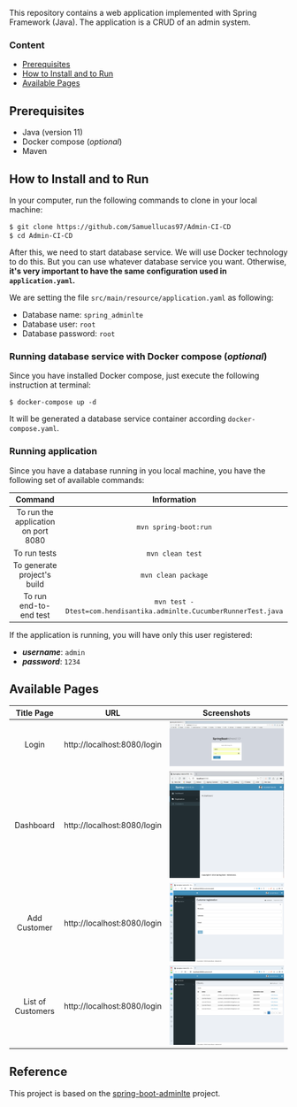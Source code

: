 
This repository contains a web application implemented with Spring Framework (Java). The application is a CRUD of an admin system. 


### Content
- [Prerequisites](#prerequisites)
- [How to Install and to Run](#how-to-install-and-to-run)
- [Available Pages](#available-pages)


## Prerequisites

- Java (version 11)
- Docker compose (_optional_)
- Maven

## How to Install and to Run

In your computer, run the following commands to clone in your local machine:

```
$ git clone https://github.com/Samuellucas97/Admin-CI-CD  
$ cd Admin-CI-CD
```
After this, we need to start database service. We will use Docker technology to do this. But you can use whatever database service you want.
Otherwise, **it's very important to have the same configuration used in `application.yaml`.**

We are setting the file `src/main/resource/application.yaml` as following:

- Database name: `spring_adminlte`
- Database user: `root`
- Database password: `root`

### Running database service with Docker compose (_optional_)

Since you have installed Docker compose, just execute the following instruction at terminal:

```
$ docker-compose up -d
```

It will be generated a database service container according `docker-compose.yaml`.



### Running application

Since you have a database running in you local machine, you have the following set of available commands:

|                Command               |              Information             |
|:------------------------------------:|:------------------------------------:|
| To run the application  on port 8080 |          `mvn spring-boot:run`         |
|           To run tests          |     `mvn clean test`    |
|      To generate project's build     |    `mvn clean package`    |
|  To run end-to-end test | `mvn test -Dtest=com.hendisantika.adminlte.CucumberRunnerTest.java`

If the application is running, you will have only this user registered:

- ***username***: `admin`
- ***password***: `1234`

## Available Pages

| Title Page |                URL               |              Screenshots             |
|:------------------------------------:|:------------------------------------:|:------------------------------------:|
| Login | http://localhost:8080/login |          ![Login Page](img/login.png "Login Page")         |
| Dashboard | http://localhost:8080/login |          ![Dashboard Page](img/dashboard.png "Dashboard Page")        |
| Add Customer | http://localhost:8080/login |          ![Add Customer Page](img/add.png "Add Customer Page")        |
| List of Customers | http://localhost:8080/login |          ![List Page](img/list2.png "List Page")        |



## Reference

This project is based on the [spring-boot-adminlte](https://github.com/hendisantika/spring-boot-adminlte) project.  
